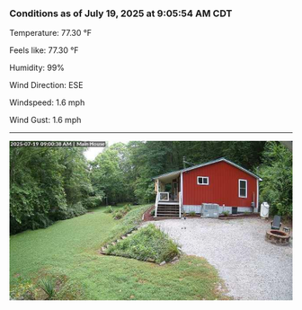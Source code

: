 ### Conditions as of July 19, 2025 at 9:05:54 AM CDT 

Temperature: 77.30 &deg;F

Feels like: 77.30 &deg;F

Humidity: 99%

Wind Direction: ESE

Windspeed: 1.6 mph

Wind Gust: 1.6 mph

---

<img src="./images/latest.jpeg"/>

